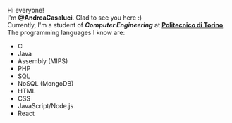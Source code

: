  Hi everyone!  
 I'm **@AndreaCasaluci**. Glad to see you here :)  
 Currently, I'm a student of ***Computer Engineering*** at **[Politecnico di Torino](https://www.polito.it/)**.  
 The programming languages I know are:  
 - C
 - Java
 - Assembly (MIPS)
 - PHP
 - SQL
 - NoSQL (MongoDB)
 - HTML
 - CSS
 - JavaScript/Node.js
 - React
  
 
